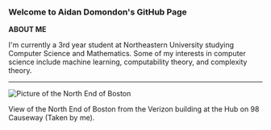 ### Welcome to Aidan Domondon's GitHub Page 

**ABOUT ME**

I'm currently a 3rd year student at Northeastern University studying Computer Science and Mathematics. Some of my interests in computer science include machine learning, computability theory, and complexity theory.
***

![Picture of the North End of Boston](https://github.com/aidandomondon/aidandomondon/blob/main/ai_ml.png?raw=true)

View of the North End of Boston from the Verizon building at the Hub on 98 Causeway (Taken by me).
